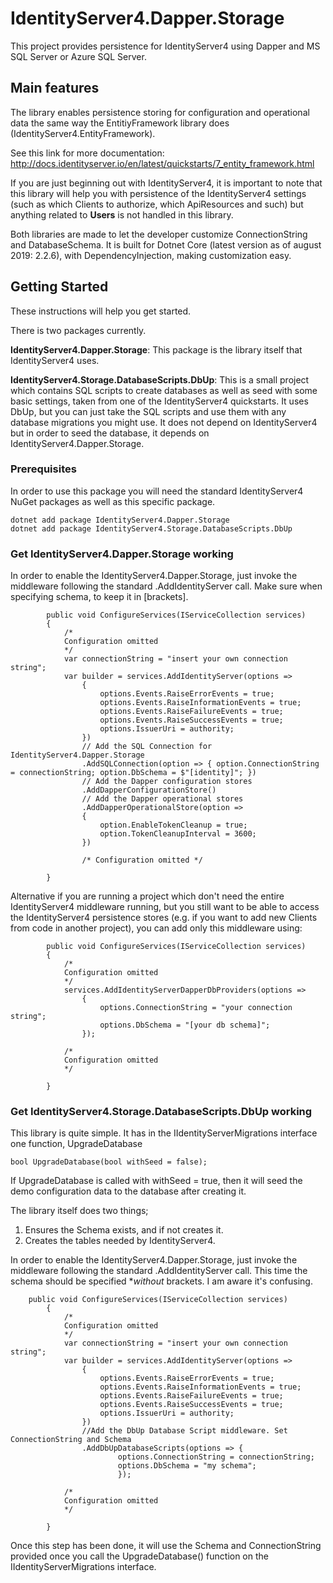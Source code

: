 # IdentityServer4.Dapper.Storage
This project provides persistence for IdentityServer4 using Dapper and MS SQL Server or Azure SQL Server. 


## Main features

The library enables persistence storing for configuration and operational data the same way the EntitiyFramework library does (IdentityServer4.EntityFramework).

See this link for more documentation:
http://docs.identityserver.io/en/latest/quickstarts/7_entity_framework.html

If you are just beginning out with IdentityServer4, it is important to note that this library will help you with persistence of the IdentityServer4 settings (such as which Clients to authorize, which ApiResources and such) but anything related to **Users** is not handled in this library. 

Both libraries are made to let the developer customize ConnectionString and DatabaseSchema.
It is built for Dotnet Core (latest version as of august 2019: 2.2.6), with DependencyInjection, making customization easy.


## Getting Started

These instructions will help you get started.

There is two packages currently.

**IdentityServer4.Dapper.Storage**: This package is the library itself that IdentityServer4 uses.

**IdentityServer4.Storage.DatabaseScripts.DbUp**: This is a small project which contains SQL scripts to create databases as well as seed with some basic settings, taken from one of the IdentityServer4 quickstarts. It uses DbUp, but you can just take the SQL scripts and use them with any database migrations you might use. 
It does not depend on IdentityServer4 but in order to seed the database, it depends on IdentityServer4.Dapper.Storage.


### Prerequisites

In order to use this package you will need the standard IdentityServer4 NuGet packages as well as this specific package.

```
dotnet add package IdentityServer4.Dapper.Storage
dotnet add package IdentityServer4.Storage.DatabaseScripts.DbUp
```

### Get IdentityServer4.Dapper.Storage working

In order to enable the IdentityServer4.Dapper.Storage, just invoke the middleware following the standard .AddIdentityServer call.
Make sure when specifying schema, to keep it in [brackets].

```
        public void ConfigureServices(IServiceCollection services)
        {
            /*
            Configuration omitted
            */
            var connectionString = "insert your own connection string";
            var builder = services.AddIdentityServer(options =>
                {
                    options.Events.RaiseErrorEvents = true;
                    options.Events.RaiseInformationEvents = true;
                    options.Events.RaiseFailureEvents = true;
                    options.Events.RaiseSuccessEvents = true;
                    options.IssuerUri = authority;
                })
                // Add the SQL Connection for IdentityServer4.Dapper.Storage
                .AddSQLConnection(option => { option.ConnectionString = connectionString; option.DbSchema = $"[identity]"; })
                // Add the Dapper configuration stores
                .AddDapperConfigurationStore()
                // Add the Dapper operational stores
                .AddDapperOperationalStore(option =>
                {
                    option.EnableTokenCleanup = true;
                    option.TokenCleanupInterval = 3600;
                })      

                /* Configuration omitted */

        }
```

Alternative if you are running a project which don't need the entire IdentityServer4 middleware running, but you still want to be able to access the IdentityServer4 persistence stores (e.g. if you want to add new Clients from code in another project), you can add only this middleware using:

```
        public void ConfigureServices(IServiceCollection services)
        {
            /*
            Configuration omitted
            */
            services.AddIdentityServerDapperDbProviders(options =>
                {
                    options.ConnectionString = "your connection string";
                    options.DbSchema = "[your db schema]";
                });

            /* 
            Configuration omitted 
            */

        }
```

### Get IdentityServer4.Storage.DatabaseScripts.DbUp working

This library is quite simple. It has in the IIdentityServerMigrations interface one function, UpgradeDatabase

```
bool UpgradeDatabase(bool withSeed = false);
```

If UpgradeDatabase is called with withSeed = true, then it will seed the demo configuration data to the database after creating it.

The library itself does two things;
1. Ensures the Schema exists, and if not creates it.
2. Creates the tables needed by IdentityServer4.

In order to enable the IdentityServer4.Dapper.Storage, just invoke the middleware following the standard .AddIdentityServer call.
This time the schema should be specified **without* brackets. I am aware it's confusing.

```
    public void ConfigureServices(IServiceCollection services)
        {
            /*
            Configuration omitted
            */
            var connectionString = "insert your own connection string";
            var builder = services.AddIdentityServer(options =>
                {
                    options.Events.RaiseErrorEvents = true;
                    options.Events.RaiseInformationEvents = true;
                    options.Events.RaiseFailureEvents = true;
                    options.Events.RaiseSuccessEvents = true;
                    options.IssuerUri = authority;
                })
                //Add the DbUp Database Script middleware. Set ConnectionString and Schema
                .AddDbUpDatabaseScripts(options => {
                        options.ConnectionString = connectionString;
                        options.DbSchema = "my schema";
                        });
       
            /* 
            Configuration omitted 
            */

        }
```

Once this step has been done, it will use the Schema and ConnectionString provided once you call the UpgradeDatabase() function on the IIdentityServerMigrations interface.

